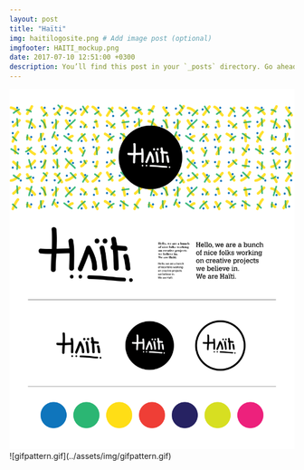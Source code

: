 ```yaml
---
layout: post
title: "Haïti"
img: haitilogosite.png # Add image post (optional)
imgfooter: HAITI_mockup.png
date: 2017-07-10 12:51:00 +0300
description: You’ll find this post in your `_posts` directory. Go ahead and edit it and re-build the site to see your changes. # Add post description (optional)
---
```


<img src="../assets/img/haiti_logo_apres-07.png" width="840">      
![gifpattern.gif](../assets/img/gifpattern.gif)   
